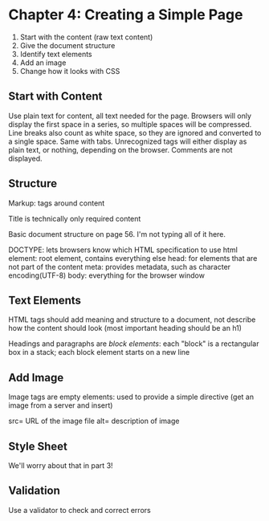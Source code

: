 # Chapter 4: Creating a Simple Page

1. Start with the content (raw text content)
2. Give the document structure
3. Identify text elements
4. Add an image
5. Change how it looks with CSS

## Start with Content

Use plain text for content, all text needed for the page. 
Browsers will only display the first space in a series, so multiple spaces will be compressed.
Line breaks also count as white space, so they are ignored and converted to a single space. Same with tabs.
Unrecognized tags will either display as plain text, or nothing, depending on the browser.
Comments <!-- --> are not displayed.

## Structure

Markup: tags around content

Title is technically only required content

Basic document structure on page 56. I'm not typing all of it here.

DOCTYPE: lets browsers know which HTML specification to use
html element: root element, contains everything else
head: for elements that are not part of the content
meta: provides metadata, such as character encoding(UTF-8)
body: everything for the browser window

## Text Elements

HTML tags should add meaning and structure to a document, not describe how the content should look
(most important heading should be an h1)

Headings and paragraphs are *block elements*: each "block" is a rectangular box in a stack; each block element starts on a new line

## Add Image

Image tags are empty elements: used to provide a simple directive (get an image from a server and insert)

src= URL of the image file
alt= description of image

## Style Sheet

We'll worry about that in part 3!

## Validation

Use a validator to check and correct errors